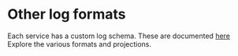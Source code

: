 # Other log formats

Each service has a custom log schema.  These are documented [here]( https://docs.aws.amazon.com/athena/latest/ug/cloudtrail-logs.html)
Explore the various formats and projections.
